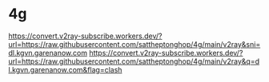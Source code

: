 # 4g

https://convert.v2ray-subscribe.workers.dev/?url=https://raw.githubusercontent.com/sattheptonghop/4g/main/v2ray&sni=dl.kgvn.garenanow.com
https://convert.v2ray-subscribe.workers.dev/?url=https://raw.githubusercontent.com/sattheptonghop/4g/main/v2ray&q=dl.kgvn.garenanow.com&flag=clash
